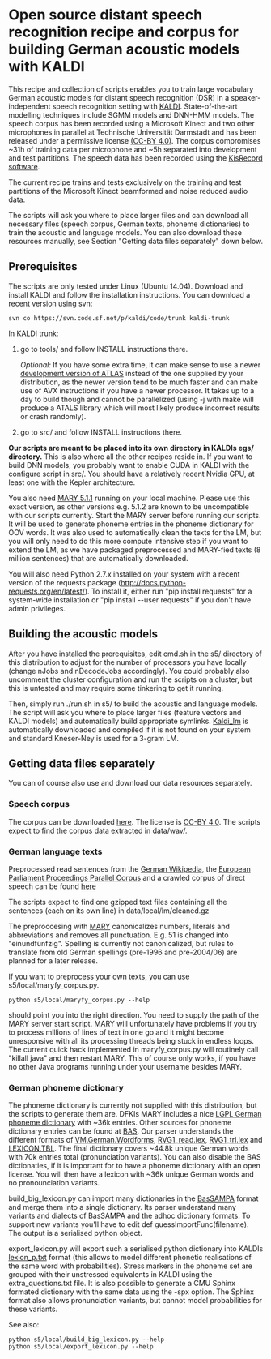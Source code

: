 # Open source distant speech recognition recipe and corpus for building German acoustic models with KALDI
This recipe and collection of scripts enables you to train large vocabulary German acoustic models for distant speech recognition (DSR) in a speaker-independent speech recognition setting with [KALDI](http://kaldi.sourceforge.net/). State-of-the-art modelling techniques include SGMM models and DNN-HMM models. The speech corpus has been recorded using a Microsoft Kinect and two other microphones in parallel at Technische Universität Darmstadt and has been released under a permissive license [(CC-BY 4.0)](http://creativecommons.org/licenses/by/4.0/). The corpus compromises ~31h of training data per microphone and ~5h separated into development and test partitions. The speech data has been recorded using the [KisRecord software](http://kisrecord.sourceforge.net/).

The current recipe trains and tests exclusively on the training and test partitions of the Microsoft Kinect beamformed and noise reduced audio data.

The scripts will ask you where to place larger files and can download all necessary files (speech corpus, German texts, phoneme dictionaries) to train the acoustic and language models. You can also download these resources manually, see Section "Getting data files separately" down below.

## Prerequisites

The scripts are only tested under Linux (Ubuntu 14.04). Download and install KALDI and follow the installation instructions. You can download a recent version using svn:

```
svn co https://svn.code.sf.net/p/kaldi/code/trunk kaldi-trunk
```

In KALDI trunk:

1. go to tools/  and follow INSTALL instructions there.

   *Optional:* If you have some extra time, it can make sense to use a newer [development version of ATLAS](http://sourceforge.net/projects/math-atlas/files/Developer%20%28unstable%29/) instead of the one supplied by your distribution, as the newer version tend to be much faster and can make use of AVX instructions if you have a newer processor. It takes up to a day to build though and cannot be parallelized (using -j with make will produce a ATALS library which will most likely produce incorrect results or crash randomly).

2. go to src/ and follow INSTALL instructions there.

**Our scripts are meant to be placed into its own directory in KALDIs egs/ directory.** This is also where all the other recipes reside in. If you want to build DNN models, you probably want to enable CUDA in KALDI with the configure script in src/. You should have a relatively recent Nvidia GPU, at least one with the Kepler architecture.

You also need [MARY 5.1.1](https://github.com/marytts/marytts/releases/download/v5.1.1/marytts-5.1.1.zip) running on your local machine. Please use this exact version, as other versions e.g. 5.1.2 are known to be uncompatible with our scripts currently. Start the MARY server before running our scripts. It will be used to generate phoneme entries in the phoneme dictionary for OOV words. It was also used to automatically clean the texts for the LM, but you will only need to do this more compute intensive step if you want to extend the LM, as we have packaged preprocessed and MARY-fied texts (8 million sentences) that are automatically downloaded.

You will also need Python 2.7.x installed on your system with a recent version of the requests package (http://docs.python-requests.org/en/latest/). To install it, either run "pip install requests" for a system-wide installation or "pip install --user requests" if you don't have admin privileges.

## Building the acoustic models

After you have installed the prerequisites, edit cmd.sh in the s5/ directory of this distribution to adjust for the number of processors you have locally (change nJobs and nDecodeJobs accordingly). You could probably also uncomment the cluster configuration and run the scripts on a cluster, but this is untested and may require some tinkering to get it running.

Then, simply run ./run.sh in s5/ to build the acoustic and language models. The script will ask you where to place larger files (feature vectors and KALDI models) and automatically build appropriate symlinks. [Kaldi_lm](http://www.danielpovey.com/files/kaldi/kaldi_lm.tar.gz) is automatically downloaded and compiled if it is not found on your system and standard Kneser-Ney is used for a 3-gram LM.

## Getting data files separately

You can of course also use and download our data resources separately.

### Speech corpus

The corpus can be downloaded [here](http://dialogplus.lt.informatik.tu-darmstadt.de/downloads/speechdata/german-speechdata-TUDa-2015.tar.gz). The license is [CC-BY 4.0](http://creativecommons.org/licenses/by/4.0/).
The scripts expect to find the corpus data extracted in data/wav/.

### German language texts

Preprocessed read sentences from the [German Wikipedia](https://de.wikipedia.org/), the [European Parliament Proceedings Parallel Corpus](http://www.statmt.org/europarl/) and a crawled corpus of direct speech can be found [here](http://dialogplus.lt.informatik.tu-darmstadt.de/downloads/speechdata/all_corpora_filtered_maryfied.txt.gz)
 
The scripts expect to find one gzipped text files containing all the sentences (each on its own line) in data/local/lm/cleaned.gz

The preproccesing with [MARY](http://mary.dfki.de/) canonicalizes numbers, literals and abbreviations and removes all punctuation. E.g. 51 is changed into "einundfünfzig". Spelling is currently not canonicalized, but rules to translate from old German spellings (pre-1996 and pre-2004/06) are planned for a later release.

If you want to preprocess your own texts, you can use s5/local/maryfy_corpus.py.

```
python s5/local/maryfy_corpus.py --help
```

should point you into the right direction. You need to supply the path of the MARY server start script. MARY will unfortunately have problems if you try to process millions of lines of text in one go and it might become unresponsive with all its processing threads being stuck in endless loops. The current quick hack implemented in maryfy_corpus.py will routinely call "killall java" and then restart MARY. This of course only works, if you have no other Java programs running under your username besides MARY. 

### German phoneme dictionary

The phoneme dictionary is currently not supplied with this distribution, but the scripts to generate them are. DFKIs MARY includes a nice [LGPL German phoneme dictionary](https://raw.githubusercontent.com/marytts/marytts/master/marytts-languages/marytts-lang-de/lib/modules/de/lexicon/de.txt) with ~36k entries. Other sources for phoneme dictionary entries can be found at [BAS](ftp://ftp.bas.uni-muenchen.de/pub/BAS). Our parser understands the different formats of     [VM.German.Wordforms](ftp://ftp.bas.uni-muenchen.de/pub/BAS/VM/VM.German.Wordforms), [RVG1_read.lex](ftp://ftp.bas.uni-muenchen.de/pub/BAS/RVG1/RVG1_read.lex), [RVG1_trl.lex](ftp://ftp.bas.uni-muenchen.de/pub/BAS/RVG1/RVG1_trl.lex) and [LEXICON.TBL](ftp://ftp.bas.uni-muenchen.de/pub/BAS/RVG-J/LEXICON.TBL).
The final dictionary covers ~44.8k unique German words with 70k entries total (pronunciation variants). You can also disable the BAS dictionaties, if it is important for to have a phoneme dictionary with an open license. You will then have a lexicon with ~36k unique German words and no pronounciation variants.

build_big_lexicon.py can import many dictionaries in the [BasSAMPA](http://www.bas.uni-muenchen.de/Bas/BasSAMPA)  format and merge them into a single dictionary. Its parser understand many variants and dialects of BasSAMPA and the adhoc dictionary formats. To support new variants you'll have to edit def guessImportFunc(filename). The output is a serialised python object.

export_lexicon.py will export such a serialised python dictionary into KALDIs [lexion_p.txt](http://kaldi.sourceforge.net/data_prep.html#data_prep_lang_creating) format (this allows to model different phonetic realisations of the same word with probabilities). Stress markers in the phoneme set are grouped with their unstressed equivalents in KALDI using the extra_questions.txt file. It is also possible to generate a CMU Sphinx formated dictionary with the same data using the -spx option. The Sphinx format also allows pronunciation variants, but cannot model probabilities for these variants.

See also:
```
python s5/local/build_big_lexicon.py --help
python s5/local/export_lexicon.py --help
```
